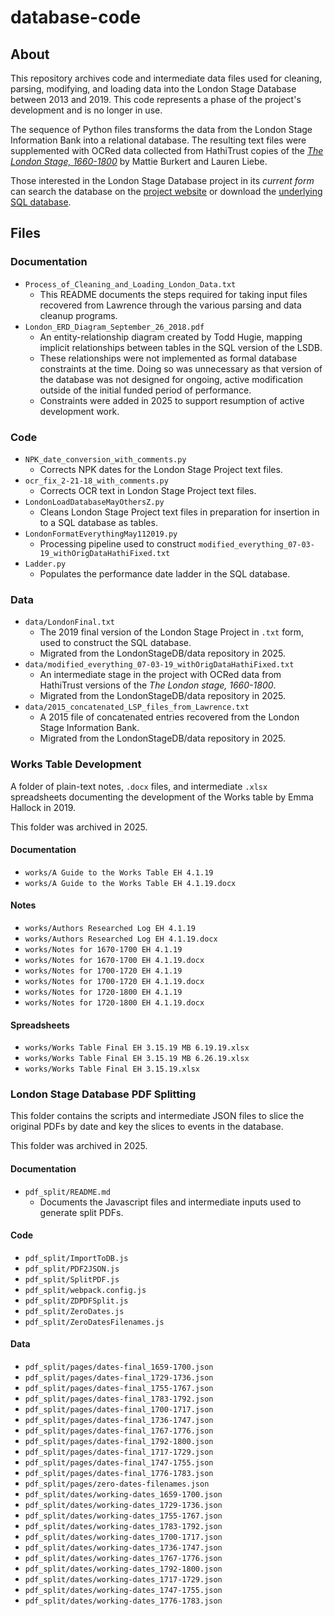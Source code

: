 # database-code

## About

This repository archives code and intermediate data files used for cleaning, parsing, modifying, and loading data into the London Stage Database between 2013 and 2019. 
This code represents a phase of the project's development and is no longer in use.

The sequence of Python files transforms the data from the London Stage Information Bank into a relational database. The resulting text files were supplemented with OCRed data collected from HathiTrust copies of the [*The London Stage, 1660-1800*](https://catalog.hathitrust.org/Record/000200105) by Mattie Burkert and Lauren Liebe.

Those interested in the London Stage Database project in its *current form* can search the database on the [project website](https://londonstagedatabase.uoregon.edu/) or download the [underlying SQL database](https://github.com/LondonStageDB/data). 

## Files

### Documentation
* `Process_of_Cleaning_and_Loading_London_Data.txt` 
    - This README documents the steps required for taking input files recovered from Lawrence
      through the various parsing and data cleanup programs.  
* `London_ERD_Diagram_September_26_2018.pdf` 
    - An entity-relationship diagram created by Todd Hugie, mapping implicit relationships
      between tables in the SQL version of the LSDB.
    - These relationships were not implemented as formal database constraints at the time.
      Doing so was unnecessary as that version of the database was not designed for ongoing,
      active modification outside of the initial funded period of performance. 
    - Constraints were added in 2025 to support resumption of active development work.

### Code

* `NPK_date_conversion_with_comments.py`
    - Corrects NPK dates for the London Stage Project text files.
* `ocr_fix_2-21-18_with_comments.py`
    - Corrects OCR text in London Stage Project text files.
* `LondonLoadDatabaseMayOthersZ.py`
    - Cleans London Stage Project text files in preparation for insertion in to a SQL database as tables.
* `LondonFormatEverythingMay112019.py`
    - Processing pipeline used to construct `modified_everything_07-03-19_withOrigDataHathiFixed.txt`
* `Ladder.py` 
    - Populates the performance date ladder in the SQL database.

### Data
* `data/LondonFinal.txt`
    - The 2019 final version of the London Stage Project in `.txt` form, used to construct the SQL database.
    - Migrated from the LondonStageDB/data repository in 2025.
* `data/modified_everything_07-03-19_withOrigDataHathiFixed.txt`
    - An intermediate stage in the project with OCRed data from HathiTrust versions of the *The London stage, 1660-1800*.
    - Migrated from the LondonStageDB/data repository in 2025.
*  `data/2015_concatenated_LSP_files_from_Lawrence.txt`
    - A 2015 file of concatenated entries recovered from the London Stage Information Bank.
    - Migrated from the LondonStageDB/data repository in 2025.

### Works Table Development
A folder of plain-text notes, `.docx` files, and intermediate `.xlsx` spreadsheets
documenting the development of the Works table by Emma Hallock in 2019.

This folder was archived in 2025.

#### Documentation
* `works/A Guide to the Works Table EH 4.1.19`
* `works/A Guide to the Works Table EH 4.1.19.docx`

#### Notes
* `works/Authors Researched Log EH 4.1.19`
* `works/Authors Researched Log EH 4.1.19.docx`
* `works/Notes for 1670-1700 EH 4.1.19` 
* `works/Notes for 1670-1700 EH 4.1.19.docx`
* `works/Notes for 1700-1720 EH 4.1.19`
*  `works/Notes for 1700-1720 EH 4.1.19.docx`
* `works/Notes for 1720-1800 EH 4.1.19`
* `works/Notes for 1720-1800 EH 4.1.19.docx`

#### Spreadsheets
* `works/Works Table Final EH 3.15.19 MB 6.19.19.xlsx`
* `works/Works Table Final EH 3.15.19 MB 6.26.19.xlsx`
* `works/Works Table Final EH 3.15.19.xlsx`
    
### London Stage Database PDF Splitting
This folder contains the scripts and intermediate JSON files to slice the original PDFs by date and key the slices to events in the database.

This folder was archived in 2025.

#### Documentation
* `pdf_split/README.md`
    - Documents the Javascript files and intermediate inputs used to generate split PDFs.

#### Code

* `pdf_split/ImportToDB.js`
* `pdf_split/PDF2JSON.js`
* `pdf_split/SplitPDF.js` 
* `pdf_split/webpack.config.js`
* `pdf_split/ZDPDFSplit.js`
* `pdf_split/ZeroDates.js`
* `pdf_split/ZeroDatesFilenames.js`

#### Data

* `pdf_split/pages/dates-final_1659-1700.json`	
* `pdf_split/pages/dates-final_1729-1736.json`	
* `pdf_split/pages/dates-final_1755-1767.json`	
* `pdf_split/pages/dates-final_1783-1792.json`
* `pdf_split/pages/dates-final_1700-1717.json`	
* `pdf_split/pages/dates-final_1736-1747.json`	
* `pdf_split/pages/dates-final_1767-1776.json`	
* `pdf_split/pages/dates-final_1792-1800.json`
* `pdf_split/pages/dates-final_1717-1729.json`	
* `pdf_split/pages/dates-final_1747-1755.json`	
* `pdf_split/pages/dates-final_1776-1783.json`	
* `pdf_split/pages/zero-dates-filenames.json`
* `pdf_split/dates/working-dates_1659-1700.json`	
* `pdf_split/dates/working-dates_1729-1736.json`
* `pdf_split/dates/working-dates_1755-1767.json`	
* `pdf_split/dates/working-dates_1783-1792.json`
* `pdf_split/dates/working-dates_1700-1717.json`	
* `pdf_split/dates/working-dates_1736-1747.json`	
* `pdf_split/dates/working-dates_1767-1776.json`	
* `pdf_split/dates/working-dates_1792-1800.json`
* `pdf_split/dates/working-dates_1717-1729.json`	
* `pdf_split/dates/working-dates_1747-1755.json`	
* `pdf_split/dates/working-dates_1776-1783.json`
